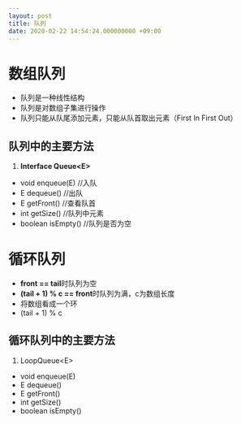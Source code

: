 ```yaml
---
layout: post
title: 队列
date: 2020-02-22 14:54:24.000000000 +09:00
---
```


# 数组队列

+ 队列是一种线性结构
+ 队列是对数组子集进行操作
+ 队列只能从队尾添加元素，只能从队首取出元素（First In First Out）

## 队列中的主要方法
1. **Interface Queue&lt;E&gt;**



+ void enqueue(E)   //入队
+ E dequeue()       //出队
+ E getFront()      //查看队首
+ int getSize()     //队列中元素
+ boolean isEmpty() //队列是否为空

# 循环队列

+ **front == tail**时队列为空
+ **(tail + 1) % c == front**时队列为满，c为数组长度
+ 将数组看成一个环
+ (tail + 1) % c

## 循环队列中的主要方法
1. LoopQueue&lt;E&gt;



+ void enqueue(E)
+ E dequeue()
+ E getFront()
+ int getSize()
+ boolean isEmpty()